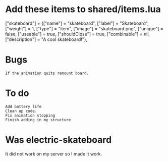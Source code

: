 # Add these items to shared/items.lua

["skateboard"] 	= {["name"] = "skateboard",   ["label"] = "Skateboard", ["weight"] = 1, ["type"] = "item", 	["image"] = "skateboard.png", ["unique"] = false, ["useable"] = true, ["shouldClose"] = true,    ["combinable"] = nil,   ["description"] = "A cool skateboard!"},


# Bugs
	If the animation quits remount board.
# To do
	Add battery life
	Clean up code.
	Fix animation stopping
	Finish adding in my structure


# Was electric-skateboard
 It did not work on my server so I made it work.